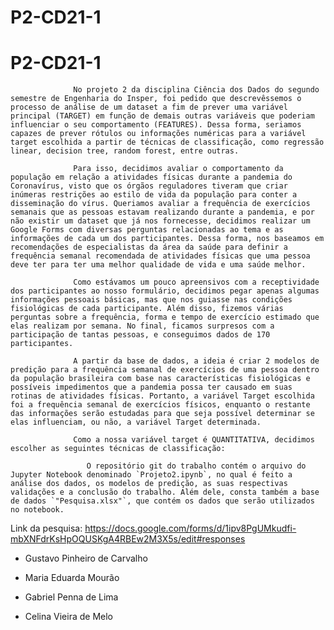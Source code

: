 # P2-CD21-1

# P2-CD21-1

                  No projeto 2 da disciplina Ciência dos Dados do segundo semestre de Engenharia do Insper, foi pedido que descrevêssemos o processo de análise de um dataset a fim de prever uma variável principal (TARGET) em função de demais outras variáveis que poderiam influenciar o seu comportamento (FEATURES). Dessa forma, seriamos capazes de prever rótulos ou informações numéricas para a variável target escolhida a partir de técnicas de classificação, como regressão linear, decision tree, random forest, entre outras.

                  Para isso, decidimos avaliar o comportamento da população em relação a atividades físicas durante a pandemia do Coronavírus, visto que os órgãos reguladores tiveram que criar inúmeras restrições ao estilo de vida da população para conter a disseminação do vírus. Queriamos avaliar a frequência de exercícios semanais que as pessoas estavam realizando durante a pandemia, e por não existir um dataset que já nos fornecesse, decidimos realizar um Google Forms com diversas perguntas relacionadas ao tema e as informações de cada um dos participantes. Dessa forma, nos baseamos em recomendações de especialistas da área da saúde para definir a frequência semanal recomendada de atividades físicas que uma pessoa deve ter para ter uma melhor qualidade de vida e uma saúde melhor.

                  Como estávamos um pouco apreensivos com a receptividade dos participantes ao nosso formulário, decidimos pegar apenas algumas informações pessoais básicas, mas que nos guiasse nas condições fisiológicas de cada participante. Além disso, fizemos várias perguntas sobre a frequência, forma e tempo de exercício estimado que elas realizam por semana. No final, ficamos surpresos com a participação de tantas pessoas, e conseguimos dados de 170 participantes.

                  A partir da base de dados, a ideia é criar 2 modelos de predição para a frequência semanal de exercícios de uma pessoa dentro da população brasileira com base nas características fisiológicas e possíveis impedimentos que a pandemia possa ter causado em suas rotinas de atividades físicas. Portanto, a variável Target escolhida foi a frequência semanal de exercícios físicos, enquanto o restante das informações serão estudadas para que seja possível determinar se elas influenciam, ou não, a variável Target determinada.

                  Como a nossa variável target é QUANTITATIVA, decidimos escolher as seguintes técnicas de classificação:

                     O repositório git do trabalho contém o arquivo do Jupyter Notebook denominado `Projeto2.ipynb`, no qual é feito a análise dos dados, os modelos de predição, as suas respectivas validações e a conclusão do trabalho. Além dele, consta também a base de dados `"Pesquisa.xlsx"`, que contém os dados que serão utilizados no notebook.



Link da pesquisa: https://docs.google.com/forms/d/1ipv8PgUMkudfi-mbXNFdrKsHpOQUSKgA4RBEw2M3X5s/edit#responses



* Gustavo Pinheiro de Carvalho

* Maria Eduarda Mourão

* Gabriel Penna de Lima

* Celina Vieira de Melo
